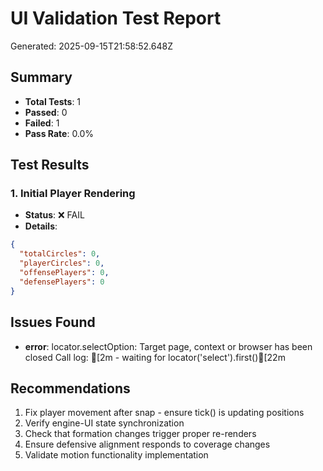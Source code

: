 # UI Validation Test Report
Generated: 2025-09-15T21:58:52.648Z

## Summary
- **Total Tests**: 1
- **Passed**: 0
- **Failed**: 1
- **Pass Rate**: 0.0%

## Test Results


### 1. Initial Player Rendering
- **Status**: ❌ FAIL
- **Details**:
```json
{
  "totalCircles": 0,
  "playerCircles": 0,
  "offensePlayers": 0,
  "defensePlayers": 0
}
```


## Issues Found
- **error**: locator.selectOption: Target page, context or browser has been closed
Call log:
[2m  - waiting for locator('select').first()[22m


## Recommendations

1. Fix player movement after snap - ensure tick() is updating positions
2. Verify engine-UI state synchronization
3. Check that formation changes trigger proper re-renders
4. Ensure defensive alignment responds to coverage changes
5. Validate motion functionality implementation

